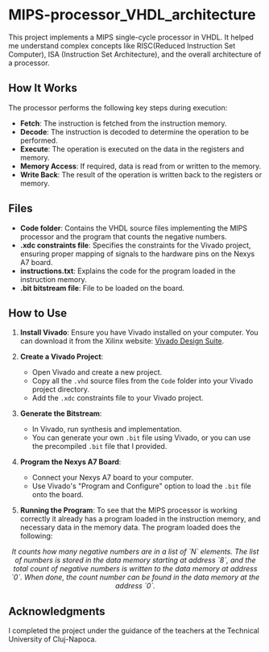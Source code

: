 # MIPS-processor_VHDL_architecture

This project implements a MIPS single-cycle processor in VHDL. It helped me understand complex concepts like RISC(Reduced Instruction Set Computer), ISA (Instruction Set Architecture), and the overall architecture of a processor.<br>

## How It Works

The processor performs the following key steps during execution:

- **Fetch**: The instruction is fetched from the instruction memory.
- **Decode**: The instruction is decoded to determine the operation to be performed.
- **Execute**: The operation is executed on the data in the registers and memory.
- **Memory Access**: If required, data is read from or written to the memory.
- **Write Back**: The result of the operation is written back to the registers or memory.

## Files

- **Code folder**: Contains the VHDL source files implementing the MIPS processor and the program that counts the negative numbers.
- **.xdc constraints file**: Specifies the constraints for the Vivado project, ensuring proper mapping of signals to the hardware pins on the Nexys A7 board.
- **instructions.txt**: Explains the code for the program loaded in the instruction memory.
- **.bit bitstream file**: File to be loaded on the board.

## How to Use

1. **Install Vivado**: Ensure you have Vivado installed on your computer. You can download it from the Xilinx website: [Vivado Design Suite](https://www.xilinx.com/support/download.html).
   
2. **Create a Vivado Project**:
   - Open Vivado and create a new project.
   - Copy all the `.vhd` source files from the `Code` folder into your Vivado project directory.
   - Add the `.xdc` constraints file to your Vivado project.

3. **Generate the Bitstream**:
   - In Vivado, run synthesis and implementation.
   - You can generate your own `.bit` file using Vivado, or you can use the precompiled `.bit` file that I provided.

4. **Program the Nexys A7 Board**:
   - Connect your Nexys A7 board to your computer.
   - Use Vivado's "Program and Configure" option to load the `.bit` file onto the board.

5. **Running the Program**:
   To see that the MIPS processor is working correctly it already has a program loaded in the instruction memory, and necessary data in the memory data. The program loaded does the following:<br>
<div align=center><i>It counts how many negative numbers are in a list of `N` elements. The list of numbers is stored in the data memory starting at address `8`, and the total count of negative numbers is written to the data memory at address `0`. When done, the count number can be found in the data memory at the address `0`.</i></div>
   
## Acknowledgments
I completed the project under the guidance of the teachers at the Technical University of Cluj-Napoca.

